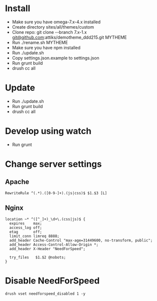 # Install

- Make sure you have omega-7.x-4.x installed
- Create directory sites/all/themes/custom
- Clone repo: git clone --branch 7.x-1.x git@github.com:attiks/demotheme_ddd215.git MYTHEME
- Run ./rename.sh MYTHEME
- Make sure you have npm installed
- Run ./update.sh
- Copy settings.json.example to settings.json
- Run grunt build
- drush cc all

# Update

- Run ./update.sh
- Run grunt build
- drush cc all

# Develop using watch

- Run grunt

# Change server settings

## Apache

    RewriteRule ^(.*).([0-9-]+).(js|css)$ $1.$3 [L]

## Nginx

    location ~* ^([^_]+)_\d+\.(css|js)$ {
      expires    max;
      access_log off;
      etag       off;
      limit_conn limreq 8888;
      add_header Cache-Control "max-age=31449600, no-transform, public";
      add_header Access-Control-Allow-Origin *;
      add_header X-Header "NeedForSpeed";

      try_files   $1.$2 @nobots;
    }

# Disable NeedForSpeed

    drush vset needforspeed_disabled 1 -y
